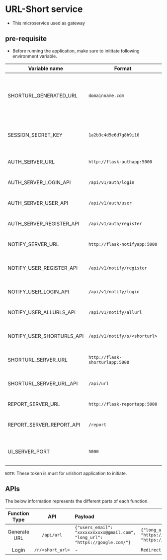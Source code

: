 # URL-Short service

- This microservice used as gateway

## pre-requisite

- Before running the application, make sure to inititate following environment variable.

|Variable name|Format|description|
|-------------|------|-----------|
|SHORTURL_GENERATED_URL|`domainname.com`|Short-URL Server generated URL which will used to redirect Short URLs|
|SESSION_SECRET_KEY|`1a2b3c4d5e6d7g8h9i10`|This secret key used to decrypt session tokens|
|AUTH_SERVER_URL|`http://flask-authapp:5000`|Authentication API Server URL|
|AUTH_SERVER_LOGIN_API|`/api/v1/auth/login`|Authentication Server Login API|
|AUTH_SERVER_USER_API|`/api/v1/auth/user`|Authentication Server User Login API|
|AUTH_SERVER_REGISTER_API|`/api/v1/auth/register`|Authentication Server User Register API|
|NOTIFY_SERVER_URL|`http://flask-notifyapp:5000`|Notification API Server URL|
|NOTIFY_USER_REGISTER_API|`/api/v1/notify/register`|Notification API User Register email API|
|NOTIFY_USER_LOGIN_API|`/api/v1/notify/login`|Notification API User login emai lAPI|
|NOTIFY_USER_ALLURLS_API|`/api/v1/notify/allurl`|Notification API to get ALL URL Details|
|NOTIFY_USER_SHORTURLS_API|`/api/v1/notify/s/<shorturl>`|Notification API to get specific URL Detail|
|SHORTURL_SERVER_URL|`http://flask-shorturlapp:5000`|ShortURL API server endpoint|
|SHORTURL_SERVER_URL_API|`/api/url`|ShortURL Server API to specify Short URL Details|
|REPORT_SERVER_URL|`http://flask-reportapp:5000`|Report Server API Endpoint|
|REPORT_SERVER_REPORT_API|`/report`|Report Server API to get user URLs report|
|UI_SERVER_PORT|`5000`|Report Server API to get user URLs report|

`NOTE`: These token is must for urlshort application to initiate.

## APIs

The below information represents the different parts of each function.

|Function Type|API|Payload|Success Return|
|:-----------:|:-:|:------|------|
|Generate URL|`/api/url`|`{"users_email": "xxxxxxxxxxx@gmail.com", "long_url": "https://google.com/"}`|`{"long_url": "https://google.com/","short_url": "https://<SHORTURL>/r/fnRr2D"}`|
|Login|`/r/<short_url>`|-|`Redirect to URL`|

